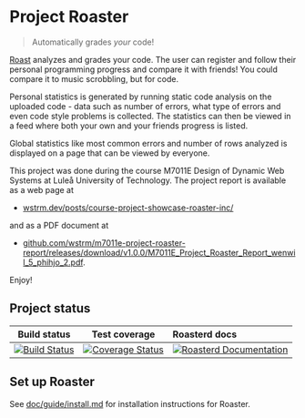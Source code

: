 Project Roaster
===============
> Automatically grades _your_ code!

[Roast](https://roast.software) analyzes and grades your code. The user can
register and follow their personal programming progress and compare it with
friends! You could compare it to music scrobbling, but for code.

Personal statistics is generated by running static code analysis on the uploaded
code - data such as number of errors, what type of errors and even code style
problems is collected. The statistics can then be viewed in a feed where both
your own and your friends progress is listed.

Global statistics like most common errors and number of rows analyzed is
displayed on a page that can be viewed by everyone.

This project was done during the course M7011E Design of Dynamic Web Systems at
Luleå University of Technology. The project report is available as a web page at
* [wstrm.dev/posts/course-project-showcase-roaster-inc/](https://wstrm.dev/posts/course-project-showcase-roaster-inc/)

and as a PDF document at
* [github.com/wstrm/m7011e-project-roaster-report/releases/download/v1.0.0/M7011E_Project_Roaster_Report_wenwil_5_phihjo_2.pdf](https://github.com/wstrm/m7011e-project-roaster-report/releases/download/v1.0.0/M7011E_Project_Roaster_Report_wenwil_5_phihjo_2.pdf).

Enjoy!

## Project status
| Build status | Test coverage | Roasterd docs |
|:------------:|:-------------:|:--------------|
| [![Build Status](https://travis-ci.org/LuleaUniversityOfTechnology/2018-project-roaster.svg?branch=master)](https://travis-ci.org/LuleaUniversityOfTechnology/2018-project-roaster) | [![Coverage Status](https://coveralls.io/repos/github/LuleaUniversityOfTechnology/2018-project-roaster/badge.svg)](https://coveralls.io/github/LuleaUniversityOfTechnology/2018-project-roaster) | [![Roasterd Documentation](https://godoc.org/github.com/LuleaUniversityOfTechnology/2018-project-roaster?status.svg)](https://godoc.org/github.com/LuleaUniversityOfTechnology/2018-project-roaster) |

## Set up Roaster
See [doc/guide/install.md](doc/guide/install.md) for installation instructions
for Roaster.
